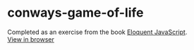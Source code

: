 # conways-game-of-life
Completed as an exercise from the book [Eloquent JavaScript](https://eloquentjavascript.net/).  
[View in browser](https://barrysweeney.github.io/conways-game-of-life/)
